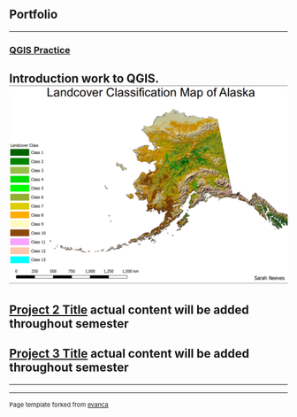 ## Portfolio

---
### [QGIS Practice](/pro/Neeves_Lab1.pdf)
Introduction work to QGIS.
[<img src="alaska.png?raw=true"/>](/pro/Neeves_Lab1.pdf) 
---
[Project 2 Title](/images/comingsoon.jpg)
actual content will be added throughout semester
---
[Project 3 Title](/images/comingsoon.jpg)
actual content will be added throughout semester
---


---




---
<p style="font-size:11px">Page template forked from <a href="https://github.com/evanca/quick-portfolio">evanca</a></p>
<!-- Remove above link if you don't want to attibute -->
